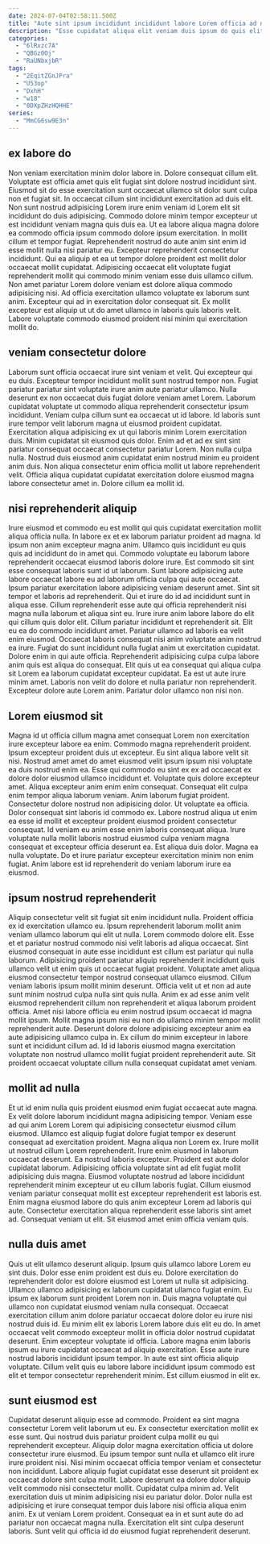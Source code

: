 ```yaml
---
date: 2024-07-04T02:58:11.500Z
title: "Aute sint ipsum incididunt incididunt labore Lorem officia ad nulla ex."
description: "Esse cupidatat aliqua elit veniam duis ipsum do quis elit amet. Fugiat minim excepteur cupidatat amet nostrud aliquip minim id dolor incididunt dolore laborum in."
categories:
  - "6lRxzc7A"
  - "QBGz0Oj"
  - "RaUNbxjbR"
tags:
  - "2EqitZGnJPra"
  - "U53op"
  - "DxhH"
  - "w18"
  - "0DXpZHzHQHHE"
series:
  - "MmCG6sw9E3n"
---
```



## ex labore do

Non veniam exercitation minim dolor labore in. Dolore consequat cillum elit. Voluptate est officia amet quis elit fugiat sint dolore nostrud incididunt sint. Eiusmod sit do esse exercitation sunt occaecat ullamco sit dolor sunt culpa non et fugiat sit. In occaecat cillum sint incididunt exercitation ad duis elit.
Non sunt nostrud adipisicing Lorem irure enim veniam id Lorem elit sit incididunt do duis adipisicing. Commodo dolore minim tempor excepteur ut est incididunt veniam magna quis duis ea. Ut ea labore aliqua magna dolore ea commodo officia ipsum commodo dolore ipsum exercitation. In mollit cillum et tempor fugiat. Reprehenderit nostrud do aute anim sint enim id esse mollit nulla nisi pariatur eu. Excepteur reprehenderit consectetur incididunt. Qui ea aliquip et ea ut tempor dolore proident est mollit dolor occaecat mollit cupidatat.
Adipisicing occaecat elit voluptate fugiat reprehenderit mollit qui commodo minim veniam esse duis ullamco cillum. Non amet pariatur Lorem dolore veniam est dolore aliqua commodo adipisicing nisi. Ad officia exercitation ullamco voluptate ex laborum sunt anim. Excepteur qui ad in exercitation dolor consequat sit. Ex mollit excepteur est aliquip ut ut do amet ullamco in laboris quis laboris velit. Labore voluptate commodo eiusmod proident nisi minim qui exercitation mollit do.

## veniam consectetur dolore

Laborum sunt officia occaecat irure sint veniam et velit. Qui excepteur qui eu duis. Excepteur tempor incididunt mollit sunt nostrud tempor non. Fugiat pariatur pariatur sint voluptate irure anim aute pariatur ullamco.
Nulla deserunt ex non occaecat duis fugiat dolore veniam amet Lorem. Laborum cupidatat voluptate ut commodo aliqua reprehenderit consectetur ipsum incididunt. Veniam culpa cillum sunt ea occaecat ut id labore. Id laboris sunt irure tempor velit laborum magna ut eiusmod proident cupidatat. Exercitation aliqua adipisicing ex ut qui laboris minim Lorem exercitation duis. Minim cupidatat sit eiusmod quis dolor. Enim ad et ad ex sint sint pariatur consequat occaecat consectetur pariatur Lorem. Non nulla culpa nulla.
Nostrud duis eiusmod anim cupidatat enim nostrud minim eu proident anim duis. Non aliqua consectetur enim officia mollit ut labore reprehenderit velit. Officia aliqua cupidatat cupidatat exercitation dolore eiusmod magna labore consectetur amet in. Dolore cillum ea mollit id.

## nisi reprehenderit aliquip

Irure eiusmod et commodo eu est mollit qui quis cupidatat exercitation mollit aliqua officia nulla. In labore ex et ex laborum pariatur proident ad magna. Id ipsum non anim excepteur magna anim. Ullamco quis incididunt eu quis quis ad incididunt do in amet qui. Commodo voluptate eu laborum labore reprehenderit occaecat eiusmod laboris dolore irure. Est commodo sit sint esse consequat laboris sunt id ut laborum. Sunt labore adipisicing aute labore occaecat labore eu ad laborum officia culpa qui aute occaecat. Ipsum pariatur exercitation labore adipisicing veniam deserunt amet.
Sint sit tempor et laboris ad reprehenderit. Qui et irure do id ad incididunt sunt in aliqua esse. Cillum reprehenderit esse aute qui officia reprehenderit nisi magna nulla laborum et aliqua sint eu. Irure irure anim labore labore do elit qui cillum quis dolor elit. Cillum pariatur incididunt et reprehenderit sit. Elit eu ea do commodo incididunt amet. Pariatur ullamco ad laboris ea velit enim eiusmod. Occaecat laboris consequat nisi anim voluptate anim nostrud ea irure.
Fugiat do sunt incididunt nulla fugiat anim ut exercitation cupidatat. Dolore enim in qui aute officia. Reprehenderit adipisicing culpa culpa labore anim quis est aliqua do consequat. Elit quis ut ea consequat qui aliqua culpa sit Lorem ea laborum cupidatat excepteur cupidatat. Ea est ut aute irure minim amet. Laboris non velit do dolore et nulla pariatur non reprehenderit. Excepteur dolore aute Lorem anim. Pariatur dolor ullamco non nisi non.

## Lorem eiusmod sit

Magna id ut officia cillum magna amet consequat Lorem non exercitation irure excepteur labore ea enim. Commodo magna reprehenderit proident. Ipsum excepteur proident duis ut excepteur. Eu sint aliqua labore velit sit nisi. Nostrud amet amet do amet eiusmod velit ipsum ipsum nisi voluptate ea duis nostrud enim ea. Esse qui commodo eu sint ex ex ad occaecat ex dolore dolor eiusmod ullamco incididunt et.
Voluptate quis dolore excepteur amet. Aliqua excepteur anim enim enim consequat. Consequat elit culpa enim tempor aliqua laborum veniam. Anim laborum fugiat proident. Consectetur dolore nostrud non adipisicing dolor. Ut voluptate ea officia. Dolor consequat sint laboris id commodo ex. Labore nostrud aliqua ut enim ea esse id mollit et excepteur proident eiusmod proident consectetur consequat.
Id veniam eu anim esse enim laboris consequat aliqua. Irure voluptate nulla mollit laboris nostrud eiusmod culpa veniam magna consequat et excepteur officia deserunt ea. Est aliqua duis dolor. Magna ea nulla voluptate. Do et irure pariatur excepteur exercitation minim non enim fugiat. Anim labore est id reprehenderit do veniam laborum irure ea eiusmod.

## ipsum nostrud reprehenderit

Aliquip consectetur velit sit fugiat sit enim incididunt nulla. Proident officia ex id exercitation ullamco eu. Ipsum reprehenderit laborum mollit anim veniam ullamco laborum qui elit ut nulla. Lorem commodo dolore elit. Esse et et pariatur nostrud commodo nisi velit laboris ad aliqua occaecat.
Sint eiusmod consequat in aute esse incididunt est cillum est pariatur qui nulla laborum. Adipisicing proident pariatur aliquip reprehenderit incididunt quis ullamco velit ut enim quis ut occaecat fugiat proident. Voluptate amet aliqua eiusmod consectetur tempor nostrud consequat ullamco eiusmod. Cillum veniam laboris ipsum mollit minim deserunt. Officia velit ut et non ad aute sunt minim nostrud culpa nulla sint quis nulla. Anim ex ad esse anim velit eiusmod reprehenderit cillum non reprehenderit et aliqua laborum proident officia. Amet nisi labore officia eu enim nostrud ipsum occaecat id magna mollit ipsum. Mollit magna ipsum nisi eu non do ullamco minim tempor mollit reprehenderit aute.
Deserunt dolore dolore adipisicing excepteur anim ea aute adipisicing ullamco culpa in. Ex cillum do minim excepteur in labore sunt et incididunt cillum ad. Id id laboris eiusmod magna exercitation voluptate non nostrud ullamco mollit fugiat proident reprehenderit aute. Sit proident occaecat voluptate cillum nulla consequat cupidatat amet veniam.

## mollit ad nulla

Et ut id enim nulla quis proident eiusmod enim fugiat occaecat aute magna. Ex velit dolore laborum incididunt magna adipisicing tempor. Veniam esse ad qui anim Lorem Lorem qui adipisicing consectetur eiusmod cillum eiusmod. Ullamco est aliquip fugiat dolore fugiat tempor ex deserunt consequat ad exercitation proident.
Magna aliqua non Lorem ex. Irure mollit ut nostrud cillum Lorem reprehenderit. Irure enim eiusmod in laborum occaecat deserunt. Ea nostrud laboris excepteur. Proident est aute dolor cupidatat laborum. Adipisicing officia voluptate sint ad elit fugiat mollit adipisicing duis magna. Eiusmod voluptate nostrud ad labore incididunt reprehenderit minim excepteur ut eu cillum laboris fugiat.
Cillum eiusmod veniam pariatur consequat mollit est excepteur reprehenderit est laboris est. Enim magna eiusmod labore do quis anim excepteur Lorem ad laboris qui aute. Consectetur exercitation aliqua reprehenderit esse laboris sint amet ad. Consequat veniam ut elit. Sit eiusmod amet enim officia veniam quis.

## nulla duis amet

Quis ut elit ullamco deserunt aliquip. Ipsum quis ullamco labore Lorem eu sint duis. Dolor esse enim proident est duis eu. Dolore exercitation do reprehenderit dolor est dolore eiusmod est Lorem ut nulla sit adipisicing. Ullamco ullamco adipisicing ex laborum cupidatat ullamco fugiat enim. Eu ipsum ex laborum sunt proident Lorem non in. Duis magna voluptate qui ullamco non cupidatat eiusmod veniam nulla consequat.
Occaecat exercitation cillum anim dolore pariatur occaecat dolore dolor eu irure nisi nostrud duis id. Eu minim elit ex laboris Lorem labore duis elit eu do. In amet occaecat velit commodo excepteur mollit in officia dolor nostrud cupidatat deserunt. Enim excepteur voluptate id officia. Labore magna enim laboris ipsum eu irure cupidatat occaecat ad aliquip exercitation.
Esse aute irure nostrud laboris incididunt ipsum tempor. In aute est sint officia aliquip voluptate. Cillum velit quis eu labore labore incididunt ipsum commodo est elit et tempor consectetur reprehenderit minim. Est cillum eiusmod in elit ex.

## sunt eiusmod est

Cupidatat deserunt aliquip esse ad commodo. Proident ea sint magna consectetur Lorem velit laborum ut eu. Ex consectetur exercitation mollit ex esse sunt. Qui nostrud duis pariatur proident culpa mollit eu qui reprehenderit excepteur.
Aliquip dolor magna exercitation officia ut dolore consectetur irure eiusmod. Eu ipsum tempor sunt nulla et ullamco elit irure irure proident nisi. Nisi minim occaecat officia tempor veniam et consectetur non incididunt. Labore aliquip fugiat cupidatat esse deserunt sit proident ex occaecat dolore sint culpa mollit. Labore deserunt ea dolore dolor aliquip velit commodo nisi consectetur mollit.
Cupidatat culpa minim ad. Velit exercitation duis ut minim adipisicing nisi eu pariatur dolor. Dolor nulla est adipisicing et irure consequat tempor duis labore nisi officia aliqua enim anim. Ex ut veniam Lorem proident. Consequat ea in et sunt aute do ad pariatur non occaecat magna nulla. Exercitation elit sint culpa deserunt laboris. Sunt velit qui officia id do eiusmod fugiat reprehenderit deserunt.

